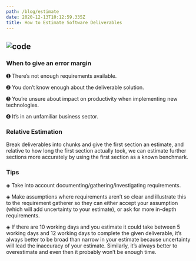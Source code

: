 ```yaml
---
path: /blog/estimate
date: 2020-12-13T10:12:59.335Z
title: How to Estimate Software Deliverables
---
```


## ![code](https://miro.medium.com/max/576/1*wSIldHSyqCDGIH6BFed37Q.png)

### When to give an error margin

➊ There’s not enough requirements available.

➋ You don’t know enough about the deliverable solution.

➌ You’re unsure about impact on productivity when implementing new technologies.

➍ It’s in an unfamiliar business sector.

### Relative Estimation

Break deliverables into chunks and give the first section an estimate, and relative to how long the first section actually took, we can estimate further sections more accurately by using the first section as a known benchmark.

### Tips

◈ Take into account documenting/gathering/investigating requirements.

◈ Make assumptions where requirements aren’t so clear and illustrate this to the requirement gatherer so they can either accept your assumption (which will add uncertainty to your estimate), or ask for more in-depth requirements.

◈ If there are 10 working days and you estimate it could take between 5 working days and 12 working days to complete the given deliverable, it’s always better to be broad than narrow in your estimate because uncertainty will lead the inaccuracy of your estimate. Similarly, it’s always better to overestimate and even then it probably won’t be enough time.
